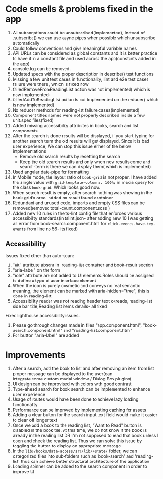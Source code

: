 # Code smells & problems fixed in the app

1. All subscriptions could be unsubscribed(implemented),
   Instead of .subscribe() we can use async pipes when possible which unsubscribe automatically
2. Could follow conventions and give meaningful variable names
3. API URLs can be considered as global constants and it is better practice to have it in a constant file
   and used across the app(constants added in the app)
4. console.log can be removed.
5. Updated specs with the proper description in describe() test functions
6. Missing a few unit test cases in functionality, lint and e2e test cases failure were there , which is fixed now
7. failedRemoveFromReadingList action was not implemented( which is now implemented)
8. failedAddToReadingList action is not implemented on the reducer( which is now implemented)
9. No reducer methods for reading-ist failure cases(implemented)
10. Component titles names were not properly described inside a few unit.spec files(fixed)
11. Added missing accessibility attributes in books, search and list components
12. After the search is done results will be displayed, if you start typing for another search term the old results will get
    displayed. Since it is bad user experience, We can stop this issue either of the below implementations
    - Remove old search results by resetting the search
    - Keep the old search results and only when new results come and search-term is there we can display them( which is implemented)
13. Used angular date-pipe for formatting
14. In Mobile mode, the layout ratio of `book-grid` is not proper. I have added the single value with
    `grid-template-columns: 100%;` in media query for the class `book-grid`. Which looks good now.
15. When search result is empty, after search nothing was showing in the book grid's area- added no result found container
16. Redundant and unused code, imports and empty CSS files can be removed(removed total-count.component.scss )
17. Added new 10 rules in the ts-lint config file that enforces various accessibility standards(in tslint.json- after adding new
    10 I was getting an error from book-search.component.html for `click-events-have-key-events` from line no 56- its fixed)

## Accessibility

Issues fixed other than auto-scan:

1. "alt" attribute absent in <img> reading-list container and book-result section
2. "aria-label" on the form
3. "role" attribute are not added to UI elements.Roles should be assigned to define a type of user
   interface element
4. When the icon is purely cosmetic and conveys no real semantic meaning, the <mat-icon> element
   can be marked with aria-hidden="true", this is done in reading-list
5. Accessibility reader was not reading header text okreads, reading-list side bar title,Reading
   list items details- all fixed

Fixed lighthouse accessibility issues.

1. Please go through changes made in files "app.component.html", "book-search.component.html" and "reading-list.component.html"
2. For button "aria-label" are added

# Improvements

1. After a search, add the book to list and after removing an item from list proper message can be displayed to the user(can  
   integrate some custom modal window / Dialog Box plugins)
2. UI design can be improvised with colors with good contrast
3. Type-ahead search for book search can be implemented to enhance user experience
4. Usage of routes would have been done to achieve lazy loading functionality
5. Performance can be improved by implementing caching for assets
6. Adding a clear button for the search input text field would make it easier to clear off longer text
7. Once we add a book to the reading list, "Want to Read" button is disabled in the book tile. At this time, we do not know if the
   book is already in the reading list OR I'm not supposed to read that book unless I open and check the reading list. Thus we can solve this issue by toggling the button to display an appropriate message
8. In the `libs/books/data-access/src/lib/+state/` folder, we can categorized files into sub-folders such as 'book-search' and
   'reading-list' thus can achieve better structural architecture of the application
9. Loading spinner can be added to the search component in order to improve UI
